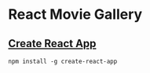 # React Movie Gallery  

## [Create React App](https://github.com/facebook/create-react-app)

    npm install -g create-react-app